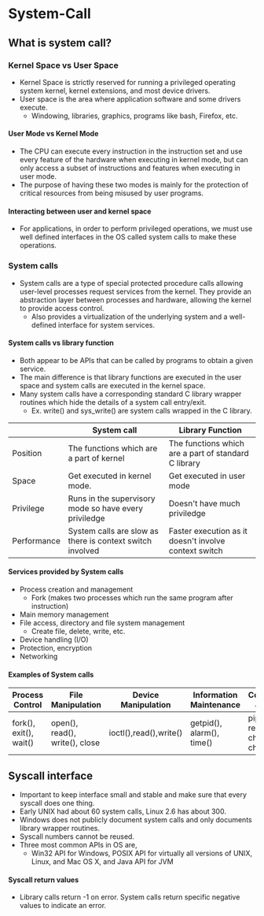 # System-Call

## What is system call?


### Kernel Space vs User Space
- Kernel Space is strictly reserved for running a privileged operating system kernel, kernel extensions, and most device drivers.
- User space is the area where application software and some drivers execute.
  - Windowing, libraries, graphics, programs like bash, Firefox, etc.


#### User Mode vs Kernel Mode
- The CPU can execute every instruction in the instruction set and use every feature of the hardware when executing in kernel mode, but 
can only access a subset of instructions and features when executing in user mode.
- The purpose of having these two modes is mainly for the protection of critical resources from being misused by user programs.

#### Interacting between user and kernel space 
- For applications, in order to perform privileged operations, we must use well defined interfaces in the OS called system calls to make these operations.

### System calls
- System calls are a type of special protected procedure calls allowing user-level processes request services from the kernel. They provide an abstraction layer between processes and hardware, allowing the kernel to provide access control.
  - Also provides a virtualization of the underlying system and a well-defined interface for system services. 

#### System calls vs library function
- Both appear to be APIs that can be called by programs to obtain a given service.
- The main difference is that library functions are executed in the user space and system calls are executed in the kernel space.
- Many system calls have a corresponding standard C library wrapper routines which hide the details of a system call entry/exit.
  - Ex. write() and sys_write() are system calls wrapped in the C library.


|             | System call                                               | Library Function                                      |
| ----------- | ---------------                                           | -------------------------------                       |
| Position    | The functions which are a part of kernel                  | The functions which are a part of standard C library  |
| Space       | Get executed in kernel mode.                              | Get executed in user mode                             |
| Privilege   | Runs in the supervisory mode so have every priviledge     | Doesn't have much priviledge                          |
| Performance | System calls are slow as there is context switch involved | Faster execution as it doesn't involve context switch |


#### Services provided by System calls
- Process creation and management
  - Fork (makes two processes which run the same program after instruction)
- Main memory management
- File access, directory and file system management
  - Create file, delete, write, etc.
- Device handling (I/O)
- Protection, encryption
- Networking

#### Examples of System calls

| Process Control        | File Manipulation              | Device Manipulation    | Information Maintenance   | Communication & Protection | 
| ---------------        | ---------------                | ---------------        | ---------------           | --------------- |
| fork(), exit(), wait() | open(), read(), write(), close | ioctl(),read(),write() | getpid(), alarm(), time() | pipe, send, recv, mmap, chmod, umask, chown |


## Syscall interface
- Important to keep interface small and stable and make sure that every syscall does one thing. 
- Early UNIX had about 60 system calls, Linux 2.6 has about 300. 
- Windows does not publicly document system calls and only documents library wrapper routines. 
- Syscall numbers cannot be reused.
- Three most common APIs in OS are,
  - Win32 API for Windows, POSIX API for virtually all versions of UNIX, Linux, and Mac OS X, and Java API for JVM



#### Syscall return values
- Library calls return -1 on error. System calls return specific negative values to indicate an error. 

